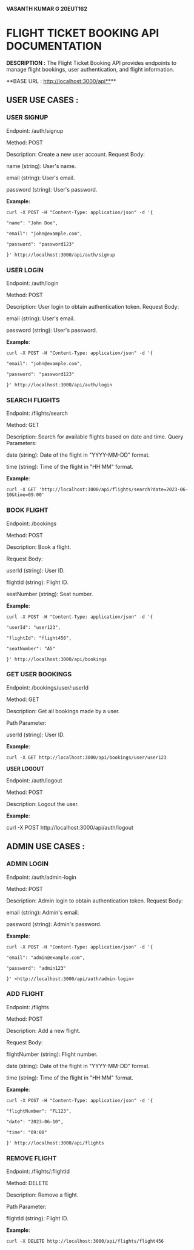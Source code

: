﻿**VASANTH KUMAR G 20EUT162**

# FLIGHT TICKET BOOKING API DOCUMENTATION

**DESCRIPTION :** The Flight Ticket Booking API provides endpoints to manage flight bookings, user authentication, and flight information.

**BASE URL : [http://localhost:3000/api**](http://localhost:3000/api)\*\*

## USER USE CASES :

### USER SIGNUP

Endpoint: /auth/signup

Method: POST

Description: Create a new user account. Request Body:

name (string): User's name.

email (string): User's email.

password (string): User's password.

**Example:**

```
curl -X POST -H "Content-Type: application/json" -d '{

"name": "John Doe",

"email": "john@example.com",

"password": "password123"

}' http://localhost:3000/api/auth/signup

```

### USER LOGIN

Endpoint: /auth/login

Method: POST

Description: User login to obtain authentication token. Request Body:

email (string): User's email.

password (string): User's password.

**Example**:

```
curl -X POST -H "Content-Type: application/json" -d '{

"email": "john@example.com",

"password": "password123"

}' http://localhost:3000/api/auth/login
```

### SEARCH FLIGHTS

Endpoint: /flights/search

Method: GET

Description: Search for available flights based on date and time. Query Parameters:

date (string): Date of the flight in "YYYY-MM-DD" format.

time (string): Time of the flight in "HH:MM" format.

**Example**:

```
curl -X GET 'http://localhost:3000/api/flights/search?date=2023-06-10&time=09:00'
```

### BOOK FLIGHT

Endpoint: /bookings

Method: POST

Description: Book a flight.

Request Body:

userId (string): User ID.

flightId (string): Flight ID.

seatNumber (string): Seat number.

**Example**:

```
curl -X POST -H "Content-Type: application/json" -d '{

"userId": "user123",

"flightId": "flight456",

"seatNumber": "A5"

}' http://localhost:3000/api/bookings
```

### GET USER BOOKINGS

Endpoint: /bookings/user/:userId

Method: GET

Description: Get all bookings made by a user.

Path Parameter:

userId (string): User ID.

**Example**:

```
curl -X GET http://localhost:3000/api/bookings/user/user123
```

**USER LOGOUT**

Endpoint: /auth/logout

Method: POST

Description: Logout the user.

**Example**:

curl -X POST http://localhost:3000/api/auth/logout

## ADMIN USE CASES :

### ADMIN LOGIN

Endpoint: /auth/admin-login

Method: POST

Description: Admin login to obtain authentication token. Request Body:

email (string): Admin's email.

password (string): Admin's password.

**Example**:

```
curl -X POST -H "Content-Type: application/json" -d '{

"email": "admin@example.com",

"password": "admin123"

}' <http://localhost:3000/api/auth/admin-login>
```

### ADD FLIGHT

Endpoint: /flights

Method: POST

Description: Add a new flight.

Request Body:

flightNumber (string): Flight number.

date (string): Date of the flight in "YYYY-MM-DD" format.

time (string): Time of the flight in "HH:MM" format.

**Example**:

```
curl -X POST -H "Content-Type: application/json" -d '{

"flightNumber": "FL123",

"date": "2023-06-10",

"time": "09:00"

}' http://localhost:3000/api/flights
```

### REMOVE FLIGHT

Endpoint: /flights/:flightId

Method: DELETE

Description: Remove a flight.

Path Parameter:

flightId (string): Flight ID.

**Example**:

```
curl -X DELETE http://localhost:3000/api/flights/flight456
```
